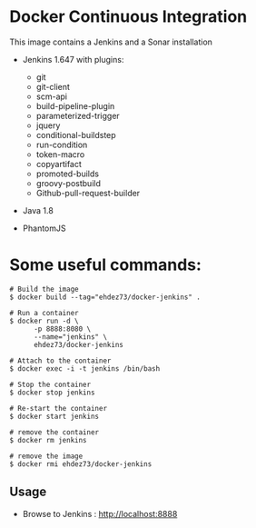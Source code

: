 # Docker Continuous Integration

This image contains a Jenkins and a Sonar installation

* Jenkins 1.647 with plugins:
   * git
   * git-client
   * scm-api
   * build-pipeline-plugin
   * parameterized-trigger
   * jquery
   * conditional-buildstep
   * run-condition
   * token-macro
   * copyartifact
   * promoted-builds
   * groovy-postbuild
   * Github-pull-request-builder

* Java 1.8
* PhantomJS



# Some useful commands:

    # Build the image
    $ docker build --tag="ehdez73/docker-jenkins" .

    # Run a container
    $ docker run -d \
          -p 8888:8080 \
          --name="jenkins" \
          ehdez73/docker-jenkins

    # Attach to the container
    $ docker exec -i -t jenkins /bin/bash

    # Stop the container
    $ docker stop jenkins

    # Re-start the container
    $ docker start jenkins

    # remove the container
    $ docker rm jenkins

    # remove the image
    $ docker rmi ehdez73/docker-jenkins


## Usage
* Browse to Jenkins : [http://localhost:8888](http://localhost:8888)
